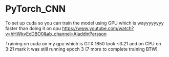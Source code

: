 # PyTorch_CNN
 
 To set up cuda so you can train the model using GPU which is wayyyyyyyy faster than doing it on cpu
https://www.youtube.com/watch?v=hHWkvEcDBO0&ab_channel=AladdinPersson


Training on cuda on my gpu which is GTX 1650 took ~3:21 and on CPU on 3:21 mark it was still running epoch 3 (7 more to complete training BTW)
